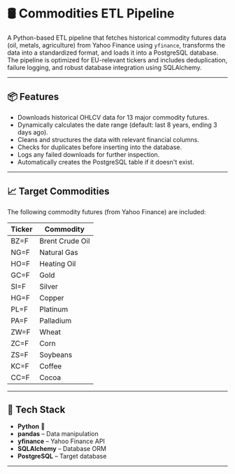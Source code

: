 # 🛢️ Commodities ETL Pipeline

A Python-based ETL pipeline that fetches historical commodity futures data (oil, metals, agriculture) from Yahoo Finance using `yfinance`, transforms the data into a standardized format, and loads it into a PostgreSQL database. The pipeline is optimized for EU-relevant tickers and includes deduplication, failure logging, and robust database integration using SQLAlchemy.

---

## 📦 Features

- Downloads historical OHLCV data for 13 major commodity futures.
- Dynamically calculates the date range (default: last 8 years, ending 3 days ago).
- Cleans and structures the data with relevant financial columns.
- Checks for duplicates before inserting into the database.
- Logs any failed downloads for further inspection.
- Automatically creates the PostgreSQL table if it doesn't exist.

---

## 📈 Target Commodities

The following commodity futures (from Yahoo Finance) are included:

| Ticker | Commodity        |
|--------|------------------|
| BZ=F   | Brent Crude Oil  |
| NG=F   | Natural Gas       |
| HO=F   | Heating Oil       |
| GC=F   | Gold              |
| SI=F   | Silver            |
| HG=F   | Copper            |
| PL=F   | Platinum          |
| PA=F   | Palladium         |
| ZW=F   | Wheat             |
| ZC=F   | Corn              |
| ZS=F   | Soybeans          |
| KC=F   | Coffee            |
| CC=F   | Cocoa             |

---

## 🧰 Tech Stack

- **Python** 🐍
- **pandas** – Data manipulation
- **yfinance** – Yahoo Finance API
- **SQLAlchemy** – Database ORM
- **PostgreSQL** – Target database

---